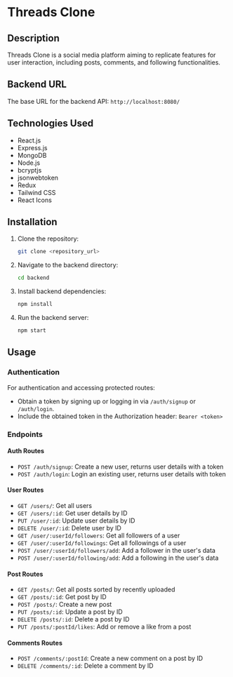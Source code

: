 # Threads Clone

## Description
Threads Clone is a social media platform aiming to replicate features for user interaction, including posts, comments, and following functionalities.

## Backend URL
The base URL for the backend API: `http://localhost:8080/`


## Technologies Used
- React.js
- Express.js
- MongoDB
- Node.js
- bcryptjs
- jsonwebtoken
- Redux
- Tailwind CSS
- React Icons

## Installation
1. Clone the repository:
    ```bash
    git clone <repository_url>
    ```
2. Navigate to the backend directory:
    ```bash
    cd backend
    ```
3. Install backend dependencies:
    ```bash
    npm install
    ```
4. Run the backend server:
    ```bash
    npm start
    ```

## Usage
### Authentication
For authentication and accessing protected routes:
- Obtain a token by signing up or logging in via `/auth/signup` or `/auth/login`.
- Include the obtained token in the Authorization header: `Bearer <token>`

### Endpoints
#### Auth Routes
- `POST /auth/signup`: Create a new user, returns user details with a token
- `POST /auth/login`: Login an existing user, returns user details with token

#### User Routes
- `GET /users/`: Get all users
- `GET /users/:id`: Get user details by ID
- `PUT /user/:id`: Update user details by ID
- `DELETE /user/:id`: Delete user by ID
- `GET /user/:userId/followers`: Get all followers of a user
- `GET /user/:userId/followings`: Get all followings of a user
- `POST /user/:userId/followers/add`: Add a follower in the user's data
- `POST /user/:userId/following/add`: Add a following in the user's data

#### Post Routes
- `GET /posts/`: Get all posts sorted by recently uploaded
- `GET /posts/:id`: Get post by ID
- `POST /posts/`: Create a new post
- `PUT /posts/:id`: Update a post by ID
- `DELETE /posts/:id`: Delete a post by ID
- `PUT /posts/:postId/likes`: Add or remove a like from a post

#### Comments Routes
- `POST /comments/:postId`: Create a new comment on a post by ID
- `DELETE /comments/:id`: Delete a comment by ID


